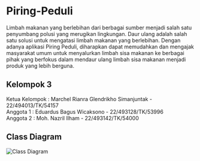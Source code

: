 # Piring-Peduli

Limbah makanan yang berlebihan dari berbagai sumber menjadi salah satu penyumbang polusi yang merugikan lingkungan. Daur ulang adalah salah satu solusi untuk mengatasi limbah makanan yang berlebihan. Dengan adanya aplikasi Piring Peduli, diharapkan dapat memudahkan dan mengajak masyarakat umum untuk menyalurkan limbah sisa makanan ke berbagai pihak yang berfokus dalam mendaur ulang limbah sisa makanan menjadi produk yang lebih berguna.

## Kelompok 3

Ketua Kelompok : Marchel Rianra Glendrikho Simanjuntak - 22/494013/TK/54157<br/>
Anggota 1 : Eduardus Bagus Wicaksono - 22/493128/TK/53996<br/>
Anggota 2 : Moh. Nazril Ilham - 22/493142/TK/54000<br/>


## Class Diagram

![Class Diagram](https://github.com/user-attachments/assets/5eaccc97-ec65-4294-9c6a-7065d34969e1)

